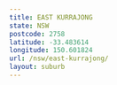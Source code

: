 ```yaml
---
title: EAST KURRAJONG
state: NSW
postcode: 2758
latitude: -33.483614
longitude: 150.601824
url: /nsw/east-kurrajong/
layout: suburb
---
```

